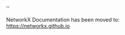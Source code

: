 '<meta http-equiv="refresh" content="0; URL=https://networkx.github.io/documentation/latest/./reference/classes/generated/networkx.MultiDiGraph.clear.html">'

NetworkX Documentation has been moved to:<br><a href="https://networkx.github.io">https://networkx.github.io</a>
